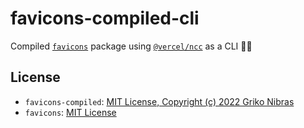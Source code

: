 <!-- markdownlint-disable MD033 MD036 MD041 -->

# favicons-compiled-cli

Compiled [`favicons`](https://github.com/itgalaxy/favicons) package using [`@vercel/ncc`](https://github.com/vercel/ncc) as a CLI 🏄‍♂️

## License

- `favicons-compiled`: [MIT License, Copyright (c) 2022 Griko Nibras](./LICENSE)
- `favicons`: [MIT License](https://github.com/itgalaxy/favicons)
